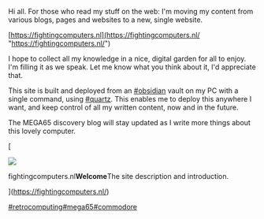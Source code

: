 Hi all. For those who read my stuff on the web: I'm moving my content from various blogs, pages and websites to a new, single website.

[https://fightingcomputers.nl](https://fightingcomputers.nl/ "https://fightingcomputers.nl/")

I hope to collect all my knowledge in a nice, digital garden for all to enjoy. I'm filling it as we speak. Let me know what you think about it, I'd appreciate that.

This site is built and deployed from an [#obsidian](https://oldbytes.space/tags/obsidian) vault on my PC with a single command, using [#quartz](https://oldbytes.space/tags/quartz). This enables me to deploy this anywhere I want, and keep control of all my written content, now and in the future.

The MEGA65 discovery blog will stay updated as I write more things about this lovely computer.

[

![](https://assets.oldbytes.space/assets.oldbytes.space/cache/preview_cards/images/005/290/639/original/037dea00b9e32c23.png)

fightingcomputers.nl**Welcome**The site description and introduction.

](https://fightingcomputers.nl/)

[#retrocomputing](https://oldbytes.space/tags/retrocomputing)[#mega65](https://oldbytes.space/tags/mega65)[#commodore](https://oldbytes.space/tags/commodore)